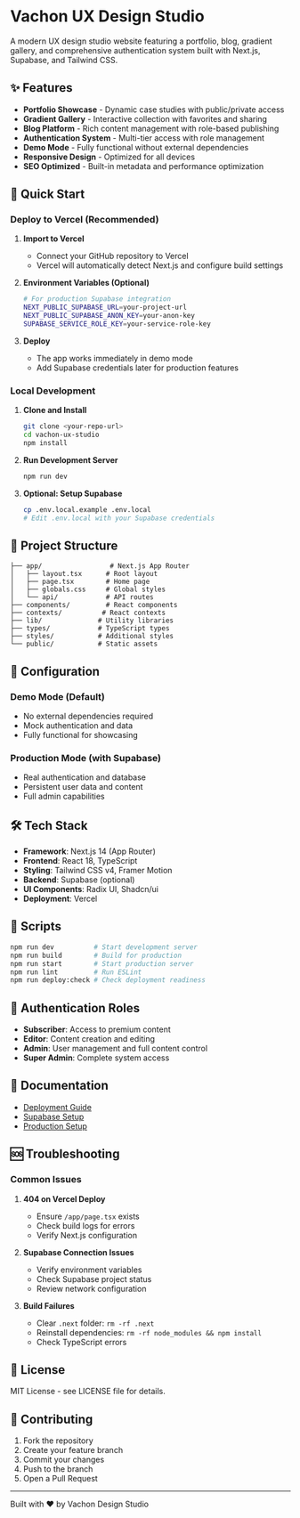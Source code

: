 # Vachon UX Design Studio

A modern UX design studio website featuring a portfolio, blog, gradient gallery, and comprehensive authentication system built with Next.js, Supabase, and Tailwind CSS.

## ✨ Features

- **Portfolio Showcase** - Dynamic case studies with public/private access
- **Gradient Gallery** - Interactive collection with favorites and sharing
- **Blog Platform** - Rich content management with role-based publishing
- **Authentication System** - Multi-tier access with role management
- **Demo Mode** - Fully functional without external dependencies
- **Responsive Design** - Optimized for all devices
- **SEO Optimized** - Built-in metadata and performance optimization

## 🚀 Quick Start

### Deploy to Vercel (Recommended)

1. **Import to Vercel**
   - Connect your GitHub repository to Vercel
   - Vercel will automatically detect Next.js and configure build settings

2. **Environment Variables (Optional)**
   ```bash
   # For production Supabase integration
   NEXT_PUBLIC_SUPABASE_URL=your-project-url
   NEXT_PUBLIC_SUPABASE_ANON_KEY=your-anon-key
   SUPABASE_SERVICE_ROLE_KEY=your-service-role-key
   ```

3. **Deploy**
   - The app works immediately in demo mode
   - Add Supabase credentials later for production features

### Local Development

1. **Clone and Install**
   ```bash
   git clone <your-repo-url>
   cd vachon-ux-studio
   npm install
   ```

2. **Run Development Server**
   ```bash
   npm run dev
   ```

3. **Optional: Setup Supabase**
   ```bash
   cp .env.local.example .env.local
   # Edit .env.local with your Supabase credentials
   ```

## 📁 Project Structure

```
├── app/                 # Next.js App Router
│   ├── layout.tsx      # Root layout
│   ├── page.tsx        # Home page
│   ├── globals.css     # Global styles
│   └── api/            # API routes
├── components/         # React components
├── contexts/          # React contexts
├── lib/              # Utility libraries
├── types/            # TypeScript types
├── styles/           # Additional styles
└── public/           # Static assets
```

## 🔧 Configuration

### Demo Mode (Default)
- No external dependencies required
- Mock authentication and data
- Fully functional for showcasing

### Production Mode (with Supabase)
- Real authentication and database
- Persistent user data and content
- Full admin capabilities

## 🛠 Tech Stack

- **Framework**: Next.js 14 (App Router)
- **Frontend**: React 18, TypeScript
- **Styling**: Tailwind CSS v4, Framer Motion
- **Backend**: Supabase (optional)
- **UI Components**: Radix UI, Shadcn/ui
- **Deployment**: Vercel

## 📝 Scripts

```bash
npm run dev          # Start development server
npm run build        # Build for production
npm run start        # Start production server
npm run lint         # Run ESLint
npm run deploy:check # Check deployment readiness
```

## 🔐 Authentication Roles

- **Subscriber**: Access to premium content
- **Editor**: Content creation and editing
- **Admin**: User management and full content control
- **Super Admin**: Complete system access

## 📖 Documentation

- [Deployment Guide](./DEPLOYMENT_GUIDE.md)
- [Supabase Setup](./docs/SUPABASE_INTEGRATION_GUIDE.md)
- [Production Setup](./docs/PRODUCTION_SETUP.md)

## 🆘 Troubleshooting

### Common Issues

1. **404 on Vercel Deploy**
   - Ensure `/app/page.tsx` exists
   - Check build logs for errors
   - Verify Next.js configuration

2. **Supabase Connection Issues**
   - Verify environment variables
   - Check Supabase project status
   - Review network configuration

3. **Build Failures**
   - Clear `.next` folder: `rm -rf .next`
   - Reinstall dependencies: `rm -rf node_modules && npm install`
   - Check TypeScript errors

## 📄 License

MIT License - see LICENSE file for details.

## 🤝 Contributing

1. Fork the repository
2. Create your feature branch
3. Commit your changes
4. Push to the branch
5. Open a Pull Request

---

Built with ❤️ by Vachon Design Studio